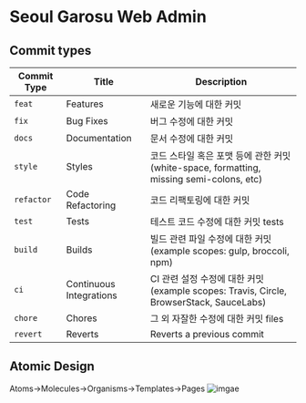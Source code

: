 # Seoul Garosu Web Admin

## Commit types

| Commit Type | Title                   | Description                                                                              |
| ----------- | ----------------------- | ---------------------------------------------------------------------------------------- |
| `feat`      | Features                | 새로운 기능에 대한 커밋                                                                  |
| `fix`       | Bug Fixes               | 버그 수정에 대한 커밋                                                                    |
| `docs`      | Documentation           | 문서 수정에 대한 커밋                                                                    |
| `style`     | Styles                  | 코드 스타일 혹은 포맷 등에 관한 커밋 (white-space, formatting, missing semi-colons, etc) |
| `refactor`  | Code Refactoring        | 코드 리팩토링에 대한 커밋                                                                |
| `test`      | Tests                   | 테스트 코드 수정에 대한 커밋 tests                                                       |
| `build`     | Builds                  | 빌드 관련 파일 수정에 대한 커밋 (example scopes: gulp, broccoli, npm)                    |
| `ci`        | Continuous Integrations | CI 관련 설정 수정에 대한 커밋 (example scopes: Travis, Circle, BrowserStack, SauceLabs)  |
| `chore`     | Chores                  | 그 외 자잘한 수정에 대한 커밋 files                                                      |
| `revert`    | Reverts                 | Reverts a previous commit                                                                |

## Atomic Design

Atoms->Molecules->Organisms->Templates->Pages
![imgae](https://3xyh3sqxv063a8xzo5uk2zn1-wpengine.netdna-ssl.com/wp-content/uploads/2019/10/Screenshot-2019-10-25-at-2.33.30-PM.png)
